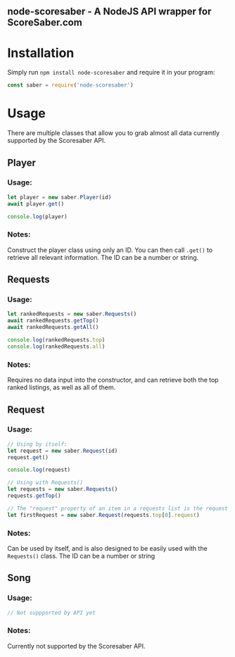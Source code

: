 ## node-scoresaber - A NodeJS API wrapper for ScoreSaber.com

# Installation

Simply run `npm install node-scoresaber` and require it in your program:
```js
const saber = require('node-scoresaber')
```

# Usage

There are multiple classes that allow you to grab almost all data currently supported by the Scoresaber API.

## Player

### Usage:
```js
let player = new saber.Player(id)
await player.get()

console.log(player)
```
### Notes:
Construct the player class using only an ID. You can then call `.get()` to retrieve all relevant information. The ID can be a number or string.

## Requests

### Usage:
```js
let rankedRequests = new saber.Requests()
await rankedRequests.getTop()
await rankedRequests.getAll()

console.log(rankedRequests.top)
console.log(rankedRequests.all)
```

### Notes:
Requires no data input into the constructor, and can retrieve both the top ranked listings, as well as all of them.

## Request

### Usage:
```js
// Using by itself:
let request = new saber.Request(id)
request.get()

console.log(request)
```
```js
// Using with Requests()
let requests = new saber.Requests()
requests.getTop()

// The "request" property of an item in a requests list is the request ID
let firstRequest = new saber.Request(requests.top[0].request)
```

### Notes:
Can be used by itself, and is also designed to be easily used with the `Requests()` class. The ID can be a number or string

## Song

### Usage:
```js
// Not suppported by API yet
```

### Notes:
Currently not supported by the Scoresaber API.
